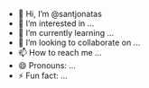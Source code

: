- 👋 Hi, I’m @santjonatas
- 👀 I’m interested in ...
- 🌱 I’m currently learning ...
- 💞️ I’m looking to collaborate on ...
- 📫 How to reach me ...
- 😄 Pronouns: ...
- ⚡ Fun fact: ...

<!---
santjonatas/santjonatas is a ✨ special ✨ repository because its `README.md` (this file) appears on your GitHub profile.
You can click the Preview link to take a look at your changes.
--->
